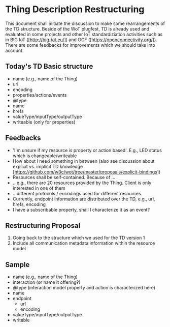 # Thing Description Restructuring
This document shall initiate the discussion to make some rearrangements of the TD structure. Beside of the WoT plugfest, TD is already used and evaluated in some projects and other IoT standardiziation activities such as in BIG IoT ([http://big-iot.eu/]) and OCF ([https://openconnectivity.org/]). There are some feedbacks for improvements which we should take into account.

## Today's TD Basic structure
* name (e.g., name of the Thing)
* url
* encoding
* properties/actions/events
 * @type
 * name
 * hrefs
 * valueType/inputType/outputType
 * writeable (only for properties)


 ## Feedbacks
* 'I'm unsure if my resource is property or action based'. E.g., LED status which is changeable/writeable
* How about I need something in between (also see discussion about explicit vs. implicit TD knowledge [https://github.com/w3c/wot/tree/master/proposals/explicit-bindings])
* Resources shall be self-contained. Because of …
* .. e.g., there are 20 resources provided by the Thing. Client is only interested in one of them
* .. different protocols / encodings used for different resources
* Currently, endpoint information are distributed over the TD, e.g., url, hrefs, encoding
* I have a subscribable property, shall I characterize it as an event?

##  Restructuring Proposal
1.	Going back to the structure which we used for the TD version 1
2.	Include all communication metadata information within the resource model

## Sample
* name (e.g., name of the Thing)
* interaction (or name it offering?)
 * @type (interaction model property and action is characterized here)
 * name
 * endpoint
   * url
    * encoding
* valueType/inputType/outputType
* writable
